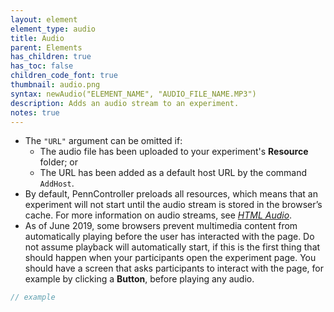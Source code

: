 ```yaml
---
layout: element
element_type: audio
title: Audio
parent: Elements
has_children: true
has_toc: false
children_code_font: true
thumbnail: audio.png
syntax: newAudio("ELEMENT_NAME", "AUDIO_FILE_NAME.MP3")
description: Adds an audio stream to an experiment.
notes: true
---
```


+ The `"URL"` argument can be omitted if:
  + The audio file has been uploaded to your experiment's **Resource** folder; or
  + The URL has been added as a default host URL by the command `AddHost`.
+ By default, PennController preloads all resources, which means that an experiment will not start until the audio stream is stored in the browser’s cache. For more information on audio streams, see [*HTML Audio*](https://www.w3schools.com/html/html5_audio.asp).
+ As of June 2019, some browsers prevent multimedia content from automatically playing before the user has interacted with the page. Do not assume playback will automatically start, if this is the first thing that should happen when your participants open the experiment page. You should have a screen that asks participants to interact with the page, for example by clicking a **Button**, before playing any audio.

<!--more-->

```javascript
// example
```
